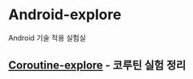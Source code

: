 # Android-explore
Android 기술 적용 실험실

## [Coroutine-explore](https://github.com/ChangXXX/Android-explore/tree/main/Coroutine-explore) - 코루틴 실험 정리
